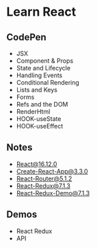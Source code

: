 # Learn React

## CodePen

- JSX
- Component & Props
- State and Lifecycle
- Handling Events
- Conditional Rendering
- Lists and Keys
- Forms
- Refs and the DOM
- RenderHtml
- HOOK-useState
- HOOK-useEffect

## Notes

- React@16.12.0
- Create-React-App@3.3.0
- React-Router@5.1.2
- React-Redux@7.1.3
- React-Redux-Demo@7.1.3

## Demos

- React Redux
- API
